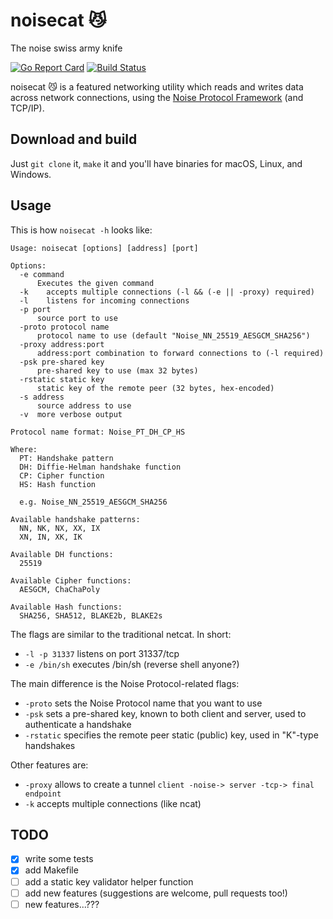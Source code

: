 # noisecat :smirk_cat:
The noise swiss army knife

[![Go Report Card](https://goreportcard.com/badge/github.com/gedigi/noisecat)](https://goreportcard.com/report/github.com/gedigi/noisecat) [![Build Status](https://travis-ci.org/gedigi/noisecat.svg?branch=master)](https://travis-ci.org/gedigi/noisecat)

noisecat :smirk_cat: is a featured networking utility which reads and writes data across network connections, using the [Noise Protocol Framework](http://noiseprotocol.org) (and TCP/IP).

## Download and build
Just `git clone` it, `make` it and you'll have binaries for macOS, Linux, and Windows.

## Usage
This is how `noisecat -h` looks like:

    Usage: noisecat [options] [address] [port]

    Options:
      -e command
          Executes the given command
      -k	accepts multiple connections (-l && (-e || -proxy) required)
      -l	listens for incoming connections
      -p port
          source port to use
      -proto protocol name
          protocol name to use (default "Noise_NN_25519_AESGCM_SHA256")
      -proxy address:port
          address:port combination to forward connections to (-l required)
      -psk pre-shared key
          pre-shared key to use (max 32 bytes)
      -rstatic static key
          static key of the remote peer (32 bytes, hex-encoded)
      -s address
          source address to use
      -v  more verbose output

    Protocol name format: Noise_PT_DH_CP_HS

    Where:
      PT: Handshake pattern
      DH: Diffie-Helman handshake function
      CP: Cipher function
      HS: Hash function

      e.g. Noise_NN_25519_AESGCM_SHA256

    Available handshake patterns:
      NN, NK, NX, XX, IX
      XN, IN, XK, IK

    Available DH functions:
      25519

    Available Cipher functions:
      AESGCM, ChaChaPoly

    Available Hash functions:
      SHA256, SHA512, BLAKE2b, BLAKE2s

The flags are similar to the traditional netcat. In short:
* `-l -p 31337` listens on port 31337/tcp
* `-e /bin/sh` executes /bin/sh (reverse shell anyone?)

The main difference is the Noise Protocol-related flags:
* `-proto` sets the Noise Protocol name that you want to use
* `-psk` sets a pre-shared key, known to both client and server, used to authenticate a handshake
* `-rstatic` specifies the remote peer static (public) key, used in "K"-type handshakes

Other features are:
* `-proxy` allows to create a tunnel `client -noise-> server -tcp-> final endpoint`
* `-k` accepts multiple connections (like ncat)

## TODO
- [x] write some tests
- [x] add Makefile
- [ ] add a static key validator helper function
- [ ] add new features (suggestions are welcome, pull requests too!)
- [ ] new features...???
